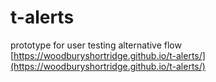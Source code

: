 # t-alerts
prototype for user testing alternative flow
[https://woodburyshortridge.github.io/t-alerts/](https://woodburyshortridge.github.io/t-alerts/)
